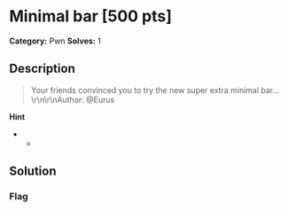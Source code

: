 # Minimal bar [500 pts]

**Category:** Pwn
**Solves:** 1

## Description
>Your friends convinced you to try the new super extra minimal bar... \r\n\r\nAuthor: @Eurus

**Hint**
* -

## Solution

### Flag


